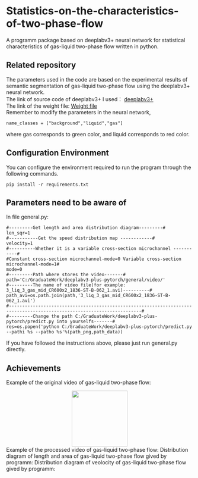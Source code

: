 # Statistics-on-the-characteristics-of-two-phase-flow
A programm package based on deeplabv3+ neural network for statistical characteristics of gas-liquid two-phase flow written in python.
## Related repository
The parameters used in the code are based on the experimental results of semantic segmentation of gas-liquid two-phase flow using the deeplabv3+ neural network.   
The link of source code of deeplabv3+ I used：
[deeplabv3+](https://github.com/bubbliiiing/deeplabv3-plus-pytorch)   
The link of the weight file:
[Weight file](https://drive.google.com/file/d/1YD-unu-BO5ZAAszYWBkj8oB8G-iTN72o/view?usp=share_link)   
Remember to modify the parameters in the neural network,
```
name_classes = ["background","liquid","gas"]
```
where gas corresponds to green color, and liquid corresponds to red color.
## Configuration Environment
You can configure the environment required to run the program through the following commands.
```
pip install -r requirements.txt
```
## Parameters need to be aware of
In file general.py:
```
#---------Get length and area distribution diagram---------#
len_sqr=1
#-----------Get the speed distribution map ------------#
velocity=1
#----------Whether it is a variable cross-section microchannel -----------#
#Constant cross-section microchannel-mode=0 Variable cross-section microchannel-mode=1#
mode=0
#---------Path where stores the video-------#
path='C:/GraduateWork/deeplabv3-plus-pytorch/general/video/'
#---------The name of video file(for example: 3_liq_3_gas_mid_CR600x2_1836-ST-B-062_1.avi)----------#
path_avi=os.path.join(path,'3_liq_3_gas_mid_CR600x2_1836-ST-B-062_1.avi')   
#------------------------------------------------------------------------------------------------------------------------#
#---------Change the path C:/GraduateWork/deeplabv3-plus-pytorch/predict.py into yourselfs-------#
res=os.popen('python C:/GraduateWork/deeplabv3-plus-pytorch/predict.py --pathi %s --patho %s'%(path_png,path_data))
```
If you have followed the instructions above, please just run general.py directly.
## Achievements
Example of the original video of gas-liquid two-phase flow:   
<div align=center><img width="150" src="https://img-blog.csdn.net/20161028230559575](https://github.com/caichuqiao/Statistics-on-the-characteristics-of-two-phase-flow/blob/main/pic/0i.png"/></div>  
Example of the processed video of gas-liquid two-phase flow:   
Distribution diagram of length and area of gas-liquid two-phase flow gived by programm:   
Distribution diagram of veolocity of gas-liquid two-phase flow gived by programm:   
